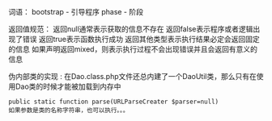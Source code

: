 词语：
    bootstrap   - 引导程序
    phase       - 阶段

返回值规范：
    返回null通常表示获取的信息不存在
    返回false表示程序或者逻辑出现了错误
    返回true表示函数执行成功
    返回其他类型表示执行结果必定会返回固定的信息
    如果声明返回mixed，则表示执行过程不会出现错误并且会返回有意义的信息
    
伪内部类的实现 :
    在Dao.class.php文件还总内建了一个DaoUtil类，那么只有在使用Dao类的时候才能被加载到内存中
    

    public static function parse(URLParseCreater $parser=null)
    如果参数是类的名称字符串，也可以执行。。。




























    
    
    
    
    
    
    
    
    
    
    
    
    
    
    
    
    
    
    
    
    
    
    
    
    